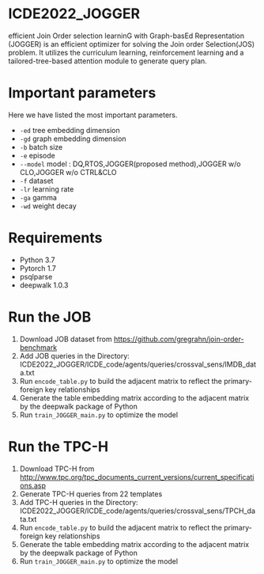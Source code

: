 
# ICDE2022_JOGGER
efficient Join Order selection learninG with Graph-basEd Representation (JOGGER) is an efficient optimizer for solving the Join order Selection(JOS) problem. It utilizes the curriculum learning, reinforcement learning and a tailored-tree-based attention module to generate query plan. 

# Important parameters
Here we have listed the most important parameters. 
+ `-ed` tree embedding dimension
+ `-gd` graph embedding dimension
+ `-b` batch size
+ `-e` episode
+ `--model` model : DQ,RTOS,JOGGER(proposed method),JOGGER w/o CLO,JOGGER w/o CTRL&CLO
+ `-f` dataset
+ `-lr` learning rate
+ `-ga` gamma
+ `-wd` weight decay



# Requirements
- Python 3.7 
- Pytorch 1.7
- psqlparse
- deepwalk 1.0.3

# Run the JOB   
1. Download JOB dataset from https://github.com/gregrahn/join-order-benchmark
2. Add JOB queries in the Directory: ICDE2022_JOGGER/ICDE_code/agents/queries/crossval_sens/IMDB_data.txt
3. Run `encode_table.py` to build the adjacent matrix to reflect the primary-foreign key relationships
4. Generate the table embedding matrix according to the adjacent matrix by the deepwalk package of Python 
5. Run `train_JOGGER_main.py` to optimize the model

# Run the TPC-H   
1. Download TPC-H from http://www.tpc.org/tpc_documents_current_versions/current_specifications.asp 
2. Generate TPC-H queries from 22 templates
3. Add TPC-H queries in the Directory: ICDE2022_JOGGER/ICDE_code/agents/queries/crossval_sens/TPCH_data.txt
4. Run `encode_table.py` to build the adjacent matrix to reflect the primary-foreign key relationships
5. Generate the table embedding matrix according to the adjacent matrix by the deepwalk package of Python 
6. Run `train_JOGGER_main.py` to optimize the model
